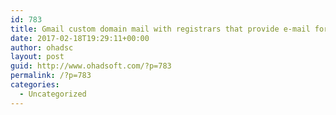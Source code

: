 ```yaml
---
id: 783
title: Gmail custom domain mail with registrars that provide e-mail forward only
date: 2017-02-18T19:29:11+00:00
author: ohadsc
layout: post
guid: http://www.ohadsoft.com/?p=783
permalink: /?p=783
categories:
  - Uncategorized
---
```

